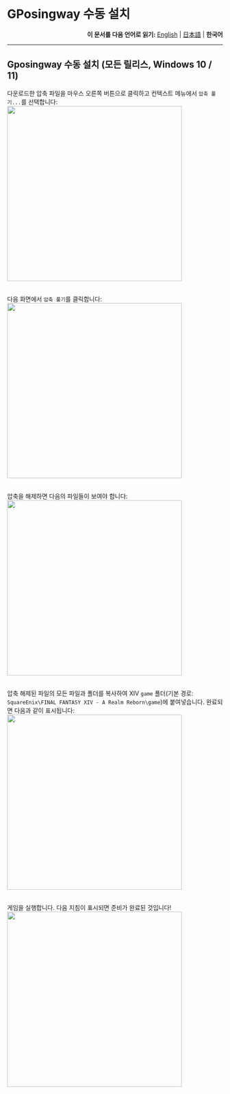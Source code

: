 # GPosingway 수동 설치

<div align="right">
  <b>이 문서를 다음 언어로 읽기:</b>
  <a href="./gposingway_installation.md">English</a> | 
  <a href="./gposingway_installation.ja.md">日本語</a> | 
  <b>한국어</b> 
</div>

---

## Gposingway 수동 설치 (모든 릴리스, Windows 10 / 11)

다운로드한 압축 파일을 마우스 오른쪽 버튼으로 클릭하고 컨텍스트 메뉴에서 `압축 풀기...`를 선택합니다:  
<img src='https://github.com/gposingway/gposingway/assets/18711130/7968f27b-f5b5-4c1c-ba07-5911a8f7a79e' width='408' /><br/><br/>

다음 화면에서 `압축 풀기`를 클릭합니다:  
<img src='https://github.com/gposingway/gposingway/assets/18711130/7d3c3978-355e-4b0e-9a74-c64ab2318f65' width='408' /><br/><br/>

압축을 해제하면 다음의 파일들이 보여야 합니다:
<img src='https://github.com/gposingway/gposingway/assets/18711130/5654b154-4599-4623-94f2-d177c5668a18' width='408' /><br/><br/>

압축 해제된 파일의 모든 파일과 폴더를 복사하여 XIV `game` 폴더(기본 경로: `SquareEnix\FINAL FANTASY XIV - A Realm Reborn\game`)에 붙여넣습니다. 완료되면 다음과 같이 표시됩니다:  
<img src='https://github.com/gposingway/gposingway/assets/18711130/0b19951d-0338-419c-903b-351be9483b2f' width='408' /><br/><br/>

게임을 실행합니다. 다음 지침이 표시되면 준비가 완료된 것입니다!  
<img src='https://github.com/gposingway/gposingway/assets/18711130/65ef0e5f-f49e-4903-9105-acd9bb9c41e9' width='408' /><br/><br/>
